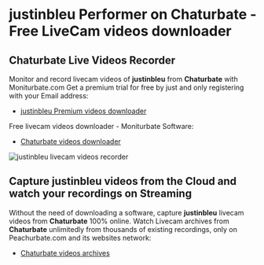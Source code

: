 # justinbleu Performer on Chaturbate - Free LiveCam videos downloader

## Chaturbate Live Videos Recorder

Monitor and record livecam videos of **justinbleu** from **Chaturbate** with Moniturbate.com
Get a premium trial for free by just and only registering with your Email address:
* [justinbleu Premium videos downloader](https://moniturbate.com/request-demo-licence-key.html)

Free livecam videos downloader - Moniturbate Software:
* [Chaturbate videos downloader](https://moniturbate.com/moniturbate-download-software.html)

![justinbleu livecam videos recorder](https://peachurnet.com/templates/moniturbate-software.png)


## Capture justinbleu videos from the Cloud and watch your recordings on Streaming

Without the need of downloading a software, capture **justinbleu** livecam videos from **Chaturbate** 100% online.
Watch Livecam archives from **Chaturbate** unlimitedly from thousands of existing recordings, only on Peachurbate.com and its websites network:
* [Chaturbate videos archives](https://peachurnet.com/)